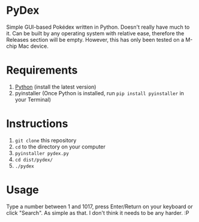 # PyDex
Simple GUI-based Pokédex written in Python. Doesn't really have much to it. Can be built by any operating system with relative ease, therefore the Releases section will be empty. However, this has only been tested on a M-chip Mac device.

# Requirements
1. [Python](https://www.python.org/downloads/) (install the latest version)
2. pyinstaller (Once Python is installed, run `pip install pyinstaller` in your Terminal)

# Instructions
1. `git clone` this repository
2. `cd` to the directory on your computer
3. `pyinstaller pydex.py`
4. `cd dist/pydex/`
5. `./pydex`

# Usage
Type a number between 1 and 1017, press Enter/Return on your keyboard or click "Search". As simple as that. I don't think it needs to be any harder. :P
